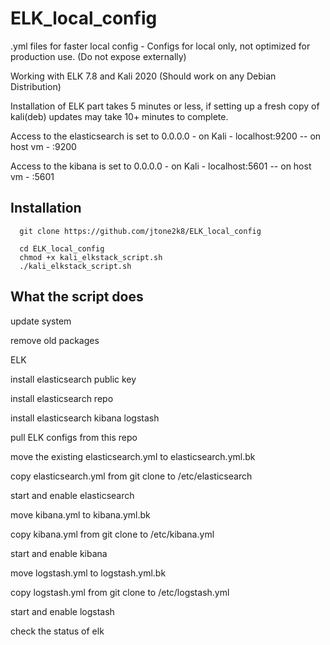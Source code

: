 # ELK_local_config

.yml files for faster local config - Configs for local only, not optimized for production use. (Do not expose externally)

Working with ELK 7.8 and Kali 2020 (Should work on any Debian Distribution)

Installation  of ELK part takes 5 minutes or less, if setting up a fresh copy of kali(deb) updates may take 10+ minutes to complete.

Access to the elasticsearch is set to 0.0.0.0 - on Kali - localhost:9200 -- on host vm - <ip address of kali>:9200

Access to the kibana is set to 0.0.0.0 - on Kali - localhost:5601 -- on host vm - <ip address of kali>:5601

## Installation
```
  git clone https://github.com/jtone2k8/ELK_local_config
  
  cd ELK_local_config
  chmod +x kali_elkstack_script.sh
  ./kali_elkstack_script.sh
```

## What the script does

update system

remove old packages

ELK

install elasticsearch public key

install elasticsearch repo

install elasticsearch kibana logstash

pull ELK configs from this repo

move the existing elasticsearch.yml to elasticsearch.yml.bk

copy elasticsearch.yml from git clone to /etc/elasticsearch

start and enable elasticsearch

move kibana.yml to kibana.yml.bk

copy kibana.yml from git clone to /etc/kibana.yml

start and enable kibana

move logstash.yml to logstash.yml.bk

copy logstash.yml from git clone to /etc/logstash.yml

start and enable logstash

check the status of elk
